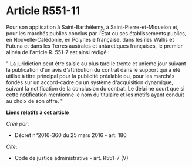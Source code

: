 # Article R551-11

Pour son application à Saint-Barthélemy, à Saint-Pierre-et-Miquelon et, pour les marchés publics conclus par l'Etat ou ses
établissements publics, en Nouvelle-Calédonie, en Polynésie française, dans les îles Wallis et Futuna et dans les Terres
australes et antarctiques françaises, le premier alinéa de l'article R. 551-7 est ainsi rédigé : 

" La juridiction peut être saisie au plus tard le trente et unième jour suivant la publication d'un avis d'attribution du
contrat dans le support qui a été utilisé à titre principal pour la publicité préalable ou, pour les marchés fondés sur un
accord-cadre ou un système d'acquisition dynamique, suivant la notification de la conclusion du contrat. Le délai ne court
que si cette notification mentionne le nom du titulaire et les motifs ayant conduit au choix de son offre. "

**Liens relatifs à cet article**

_Créé par_:

  - Décret n°2016-360 du 25 mars 2016 - art. 180

_Cite_:

  - Code de justice administrative - art. R551-7 (V)
